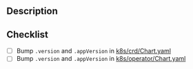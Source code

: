 ## Description


## Checklist
- [ ] Bump `.version` and `.appVersion` in [k8s/crd/Chart.yaml](../k8s/crd/Chart.yaml)
- [ ] Bump `.version` and `.appVersion` in [k8s/operator/Chart.yaml](../k8s/operator/Chart.yaml)
